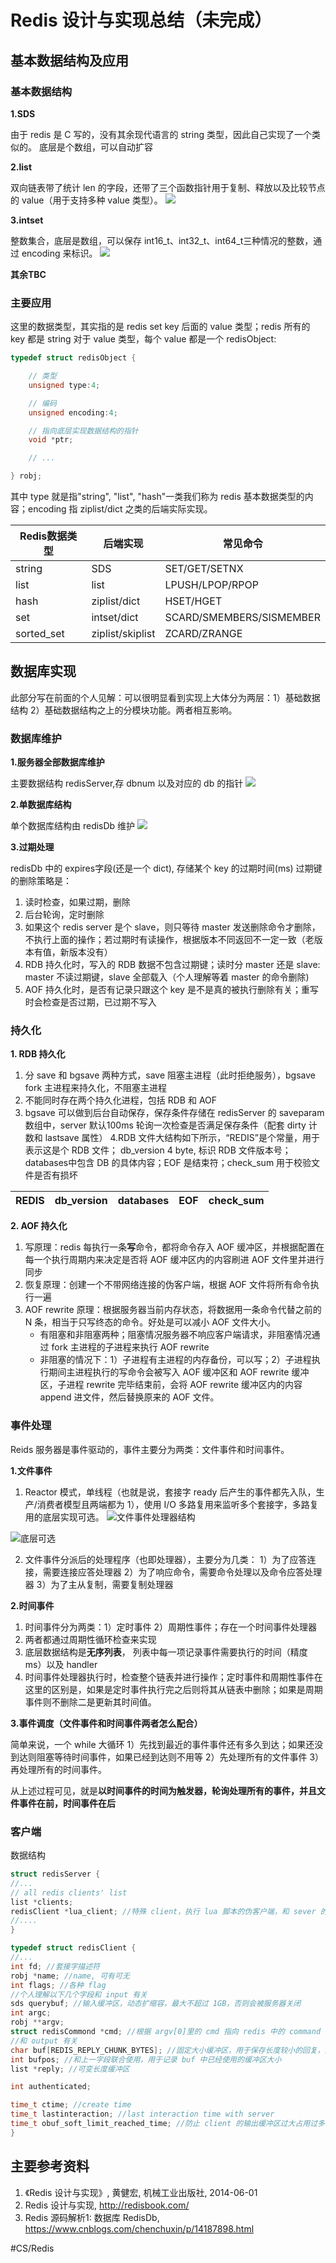 # Redis 设计与实现总结（未完成）

## 基本数据结构及应用

### 基本数据结构

**1.SDS**

由于 redis 是 C 写的，没有其余现代语言的 string 类型，因此自己实现了一个类似的。
底层是个数组，可以自动扩容

**2.list**

双向链表带了统计 len 的字段，还带了三个函数指针用于复制、释放以及比较节点的 value（用于支持多种 value 类型）。
![](http://redisbook.com/_images/graphviz-5f4d8b6177061ac52d0ae05ef357fceb52e9cb90.png)

**3.intset**

整数集合，底层是数组，可以保存 int16_t、int32_t、int64_t三种情况的整数，通过 encoding 来标识。
![](http://redisbook.com/_images/graphviz-acf7fe010d7b09c5d2500c72eb555863e67ad74f.png)

**其余TBC**

### 主要应用

这里的数据类型，其实指的是 redis set key 后面的 value 类型；redis 所有的 key 都是 string
对于 value 类型，每个 value 都是一个 redisObject:

```c
typedef struct redisObject {

    // 类型
    unsigned type:4;

    // 编码
    unsigned encoding:4;

    // 指向底层实现数据结构的指针
    void *ptr;

    // ...

} robj;
```

其中 type 就是指"string", "list", "hash"一类我们称为 redis 基本数据类型的内容；encoding 指 ziplist/dict 之类的后端实际实现。

| Redis数据类型 | 后端实现 | 常见命令 |
| -- | -- | -- |
| string | SDS | SET/GET/SETNX |
| list | list | LPUSH/LPOP/RPOP |
| hash | ziplist/dict | HSET/HGET |
| set | intset/dict | SCARD/SMEMBERS/SISMEMBER |
| sorted_set | ziplist/skiplist | ZCARD/ZRANGE |

## 数据库实现

此部分写在前面的个人见解：可以很明显看到实现上大体分为两层：1）基础数据结构 2）基础数据结构之上的分模块功能。两者相互影响。

### 数据库维护

**1.服务器全部数据库维护**

主要数据结构 redisServer,存 dbnum 以及对应的 db 的指针
![](https://img2020.cnblogs.com/blog/756647/202012/756647-20201225110414559-1859726984.png)

**2.单数据库结构**

单个数据库结构由 redisDb 维护
![](http://redisbook.com/_images/graphviz-e201646a2797e756d94777ea28a94cd2f7177806.png)

**3.过期处理**

redisDb 中的 expires字段(还是一个 dict), 存储某个 key 的过期时间(ms)
过期键的删除策略是：

1. 读时检查，如果过期，删除
2. 后台轮询，定时删除
3. 如果这个 redis server 是个 slave，则只等待 master 发送删除命令才删除，不执行上面的操作；若过期时有读操作，根据版本不同返回不一定一致（老版本有值，新版本没有）
4. RDB 持久化时，写入的 RDB 数据不包含过期键；读时分 master 还是 slave: master 不读过期键，slave 全部载入（个人理解等着 master 的命令删除)
5. AOF 持久化时，是否有记录只跟这个 key 是不是真的被执行删除有关；重写时会检查是否过期，已过期不写入

### 持久化

**1. RDB 持久化**

1. 分 save 和 bgsave 两种方式，save 阻塞主进程（此时拒绝服务），bgsave fork 主进程来持久化，不阻塞主进程
2. 不能同时存在两个持久化进程，包括 RDB 和 AOF
3. bgsave 可以做到后台自动保存，保存条件存储在 redisServer 的 saveparam 数组中，server 默认100ms 轮询一次检查是否满足保存条件（配套 dirty 计数和 lastsave 属性）
4.RDB 文件大结构如下所示，“REDIS”是个常量，用于表示这是个 RDB 文件； db_version 4 byte, 标识 RDB 文件版本号；databases中包含 DB 的具体内容；EOF 是结束符；check_sum 用于校验文件是否有损坏

| REDIS | db_version | databases | EOF | check_sum |
| -- | -- | -- | -- | -- |

**2. AOF 持久化**

1. 写原理：redis 每执行一条**写**命令，都将命令存入 AOF 缓冲区，并根据配置在每一个执行周期内来决定是否将 AOF 缓冲区内的内容刷进 AOF 文件里并进行同步
2. 恢复原理：创建一个不带网络连接的伪客户端，根据 AOF 文件将所有命令执行一遍
3. AOF rewrite 原理：根据服务器当前内存状态，将数据用一条命令代替之前的 N 条，相当于只写终态的命令。好处是可以减小 AOF 文件大小。
    * 有阻塞和非阻塞两种；阻塞情况服务器不响应客户端请求，非阻塞情况通过 fork 主进程的子进程来执行 AOF rewrite  
    * 非阻塞的情况下：1）子进程有主进程的内存备份，可以写；2）子进程执行期间主进程执行的写命令会被写入 AOF 缓冲区和 AOF rewrite 缓冲区，子进程 rewrite 完毕结束前，会将 AOF rewrite 缓冲区内的内容 append 进文件，然后替换原来的 AOF 文件。

### 事件处理

Reids 服务器是事件驱动的，事件主要分为两类：文件事件和时间事件。

**1.文件事件**

1. Reactor 模式，单线程（也就是说，套接字 ready 后产生的事件都先入队，生产/消费者模型且两端都为 1），使用 I/O 多路复用来监听多个套接字，多路复用的底层实现可选。
![文件事件处理器结构](http://redisbook.com/_images/graphviz-f0d024ca2782cbbe20e2cd1e52540d92f64b3a37.png)

![底层可选](http://redisbook.com/_images/graphviz-840bfb6ea3cc590829fecd9b9062002d59dbf673.png)

2. 文件事件分派后的处理程序（也即处理器），主要分为几类：
1）为了应答连接，需要连接应答处理器
2）为了响应命令，需要命令处理以及命令应答处理器
3）为了主从复制，需要复制处理器

**2.时间事件**

1. 时间事件分为两类：1）定时事件 2）周期性事件；存在一个时间事件处理器
2. 两者都通过周期性循环检查来实现
3. 底层数据结构是**无序列表**， 列表中每一项记录事件需要执行的时间（精度 ms）以及 handler
4. 时间事件处理器执行时，检查整个链表并进行操作；定时事件和周期性事件在这里的区别是，如果是定时事件执行完之后则将其从链表中删除；如果是周期事件则不删除二是更新其时间值。

**3.事件调度（文件事件和时间事件两者怎么配合）**

简单来说，一个 while 大循环
1）先找到最近的事件事件还有多久到达；如果还没到达则阻塞等待时间事件，如果已经到达则不用等
2）先处理所有的文件事件
3）再处理所有的时间事件。

从上述过程可见，就是**以时间事件的时间为触发器，轮询处理所有的事件，并且文件事件在前，时间事件在后**

### 客户端

数据结构

```C
struct redisServer {
//...
// all redis clients' list
list *clients;
redisClient *lua_client; //特殊 client，执行 lua 脚本的伪客户端，和 sever 的生命周期相同
//....
}
```

```C
typedef struct redisClient {
//...
int fd; //套接字描述符
robj *name; //name, 可有可无
int flags; //各种 flag
//个人理解以下几个字段和 input 有关
sds querybuf; //输入缓冲区，动态扩缩容，最大不超过 1GB，否则会被服务器关闭
int argc;
robj **argv;
struct redisCommond *cmd; //根据 argv[0]里的 cmd 指向 redis 中的 command 的 dict(key: command, value: command function ptr)
//和 output 有关
char buf[REDIS_REPLY_CHUNK_BYTES]; //固定大小缓冲区，用于保存长度较小的回复，默认 16 KB
int bufpos; //和上一字段联合使用，用于记录 buf 中已经使用的缓冲区大小
list *reply; //可变长度缓冲区

int authenticated;

time_t ctime; //create time
time_t lastinteraction; //last interaction time with server
time_t obuf_soft_limit_reached_time; //防止 client 的输出缓冲区过大占用过多资源，服务端会检查缓冲区大小，分硬性和软性限制。超过硬性限制直接关闭，超过软性限制则记录超过的起始时间（也就是本字段），如果持续超过则关闭。
}
```

## 主要参考资料

1. 《Redis 设计与实现》, 黄健宏, 机械工业出版社, 2014-06-01
2. Redis 设计与实现, http://redisbook.com/
3. Redis 源码解析1: 数据库 RedisDb, https://www.cnblogs.com/chenchuxin/p/14187898.html

#CS/Redis